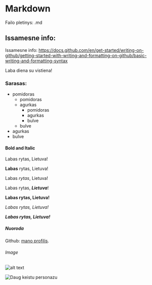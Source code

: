 # Markdown

Failo pletinys: .md

## Issamesne info:

Issamesne info: https://docs.github.com/en/get-started/writing-on-github/getting-started-with-writing-and-formatting-on-github/basic-writing-and-formatting-syntax


Laba diena su vistiena!

### Sarasas:

-   pomidoras
    -   pomidoras
    -   agurkas
        -   pomidoras
        -   agurkas
        -   bulve
    -   bulve
-   agurkas
-   bulve

#### Bold and Italic

Labas rytas, Lietuva!

**Labas** rytas, Lietuva!

Labas _rytas_, Lietuva!

Labas rytas, _**Lietuva**_!

**Labas rytas, Lietuva!**

_Labas rytas, Lietuva!_

_**Labas rytas, Lietuva!**_

##### Nuoroda

Github: [mano profilis](https://github.com/belauzas).

###### Image

![alt text](image.png)

![Daug keistu personazu](image.png)